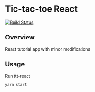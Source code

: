 # Tic-tac-toe React
[![Build Status](https://travis-ci.org/nmuzychuk/ttt-react.svg?branch=master)](https://travis-ci.org/nmuzychuk/ttt-react)

## Overview
React tutorial app with minor modifications

## Usage
Run ttt-react
```
yarn start
```
